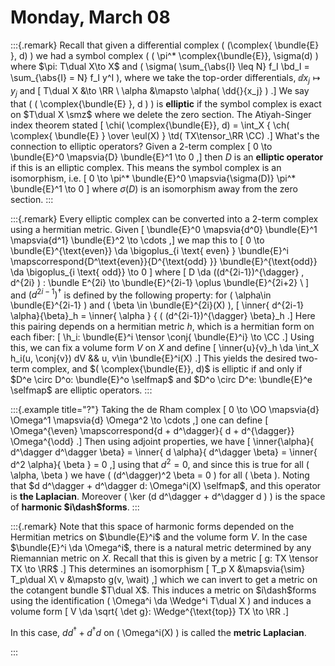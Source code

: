 # Monday, March 08



:::{.remark}
Recall that given a differential complex \( (\complex{ \bundle{E} }, d) \) we had a symbol complex \( ( \pi^* \complex{\bundle{E}}, \sigma(d) \) where $\pi: T\dual X\to X$ and \( \sigma( \sum_{\abs{I} \leq N} f_I \bd_I = \sum_{\abs{I} = N} f_I y^I \), where we take the top-order differentials, $\dd{}{x_j} \mapsto y_j$ and 
\[
T\dual X &\to \RR \\
\alpha &\mapsto \alpha( \dd{}{x_j} )
.\]
We say that \( ( \complex{\bundle{E} }, d ) \) is **elliptic** if the symbol complex is exact on $T\dual X \smz$ where we delete the zero section.
The Atiyah-Singer index theorem stated
\[
\chi( \complex{\bundle{E}}, d) = \int_X { \ch( \complex{ \bundle{E} } \over \eul(X) } \td( TX\tensor_\RR \CC)
.\]
What's the connection to elliptic operators?
Given a 2-term complex 
\[
0 \to \bundle{E}^0 \mapsvia{D} \bundle{E}^1 \to 0
,\]
then $D$ is an **elliptic operator** if this is an elliptic complex.
This means the symbol complex is an isomorphism, i.e. 
\[
0 \to \pi^* \bundle{E}^0 \mapsvia{\sigma(D)} \pi^* \bundle{E}^1 \to 0
\]
where $\sigma(D)$ is an isomorphism away from the zero section.
:::

:::{.remark}
Every elliptic complex can be converted into a 2-term complex using a hermitian metric.
Given 
\[
\bundle{E}^0 \mapsvia{d^0} \bundle{E}^1 \mapsvia{d^1} \bundle{E}^2 \to \cdots
,\]
we map this to 
\[
0 \to \bundle{E}^{\text{even}} \da \bigoplus_{i \text{ even} } \bundle{E}^i 
\mapscorrespond{D^\text{even}}{D^{\text{odd} }} 
\bundle{E}^{\text{odd}} \da \bigoplus_{i \text{ odd}} \to 0
\]
where 
\[
D \da ((d^{2i-1})^{\dagger} , d^{2i} ) : \bundle E^{2i} \to \bundle{E}^{2i-1} \oplus \bundle{E}^{2i+2} \\
\]
and $(d^{2i-1})^{\dagger}$ is defined by the following property: for \( \alpha\in \bundle{E}^{2i-1} \) and \( \beta \in \bundle{E}^{2i}(X) \), 
\[
\inner{ d^{2i-1} \alpha}{\beta}_h = \inner{ \alpha } { ( (d^{2i-1})^{\dagger} \beta}_h
.\]
Here this pairing depends on a hermitian metric $h$, which is a hermitian form on each fiber:
\[
\h_i: \bundle{E}^i \tensor \conj{ \bundle{E}^i} \to \CC
.\]
Using this, we can fix a volume form $V$ on $X$ and define
\[
\inner{u}{v}_h \da \int_X h_i(u, \conj{v}) dV && u, v\in \bundle{E}^i(X)
.\]
This yields the desired two-term complex, and $( \complex{\bundle{E}}, d)$ is elliptic if and only if $D^e \circ D^o: \bundle{E}^o \selfmap$ and $D^o \circ D^e: \bundle{E}^e \selfmap$ are elliptic operators.
:::


:::{.example title="?"}
Taking the de Rham complex
\[
0 \to \OO \mapsvia{d} \Omega^1 \mapsvia{d} \Omega^2 \to \cdots
,\]
one can define 
\[
\Omega^{\even} \mapscorrespond{d + d^\dagger}{ d + d^{\dagger}} \Omega^{\odd}
.\]
Then using adjoint properties, we have
\[
\inner{\alpha}{ d^\dagger d^\dagger \beta} = 
\inner{ d \alpha}{ d^\dagger \beta} =
\inner{ d^2 \alpha}{ \beta } = 
0
,\]
using that $d^2 = 0$, and since this is true for all \( \alpha, \beta \) we have \( (d^\dagger)^2 \beta = 0 \)  for all \( \beta \).
Noting that $d d^\dagger + d^\dagger d: \Omega^i(X) \selfmap$, and this operator is **the Laplacian**.
Moreover \( \ker (d d^\dagger + d^\dagger d ) \) is the space of **harmonic $i\dash$forms**.
:::


:::{.remark}
Note that this space of harmonic forms depended on the Hermitian metrics on $\bundle{E}^i$ and the volume form $V$.
In the case $\bundle{E}^i \da \Omega^i$, there is a natural metric determined by any Riemannian metric on $X$.
Recall that this is given by a metric
\[
g: TX \tensor TX \to \RR$
.\]
This determines an isomorphism
\[
T_p X &\mapsvia{\sim} T_p\dual X\\
v &\mapsto g(v, \wait)
,\]
which we can invert to get a metric on the cotangent bundle $T\dual X$.
This induces a metric on $i\dash$forms using the identification \( \Omega^i \da \Wedge^i T\dual X \) and induces a volume form
\[
V \da \sqrt{ \det g}: \Wedge^{\text{top}} TX \to \RR
.\]

In this case, $d d^\dagger + d^\dagger d$ on \( \Omega^i(X) \) is called the **metric Laplacian**.

:::




